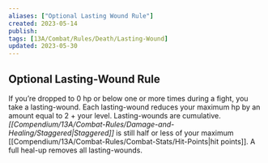 ```yaml
---
aliases: ["Optional Lasting Wound Rule"]
created: 2023-05-14
publish: 
tags: [13A/Combat/Rules/Death/Lasting-Wound]
updated: 2023-05-30
---
```


## Optional Lasting-Wound Rule

If you’re dropped to 0 hp or below one or more times during a fight, you take a lasting-wound. Each lasting-wound reduces your maximum hp by an amount equal to 2 + your level. Lasting-wounds are cumulative. *[[Compendium/13A/Combat-Rules/Damage-and-Healing/Staggered|Staggered]]* is still half or less of your maximum [[Compendium/13A/Combat-Rules/Combat-Stats/Hit-Points|hit points]]. A full heal-up removes all lasting-wounds.